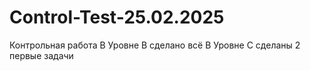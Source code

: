 # Control-Test-25.02.2025
Контрольная работа
В Уровне B сделано всё
В Уровне C сделаны 2 первые задачи
